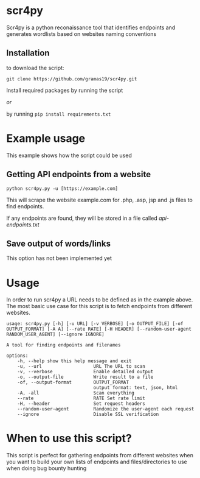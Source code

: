 # scr4py

Scr4py is a python reconaissance tool that identifies endpoints and generates wordlists based on websites naming conventions

## Installation

to download the script:

`git clone https://github.com/gramas19/scr4py.git`

Install required packages by running the script

_or_

by running `pip install requirements.txt`

# Example usage

This example shows how the script could be used

## Getting API endpoints from a website

`python scr4py.py -u [https://example.com]`

This will scrape the website example.com for .php, .asp, jsp and .js files to find endpoints.

If any endpoints are found, they will be stored in a file called _api-endpoints.txt_

## Save output of words/links

This option has not been implemented yet

# Usage

In order to run scr4py a URL needs to be defined as in the example above. The most basic use case for this script is to fetch endpoints from different websites.

```
usage: scr4py.py [-h] [-u URL] [-v VERBOSE] [-o OUTPUT_FILE] [-of OUTPUT_FORMAT] [-A A] [--rate RATE] [-H HEADER] [--random-user-agent RANDOM_USER_AGENT] [--ignore IGNORE]

A tool for finding endpoints and filenames

options:
    -h, --help show this help message and exit
    -u, --url                   URL The URL to scan
    -v, --verbose               Enable detailed output
    -o, --output-file           Write result to a file
    -of, --output-format        OUTPUT_FORMAT
                                output format: text, json, html
    -A, -all                    Scan everything
    --rate                      RATE Set rate limit
    -H, --header                Set request headers
    --random-user-agent         Randomize the user-agent each request
    --ignore                    Disable SSL verification
```

# When to use this script?

This script is perfect for gathering endpoints from different websites when you want to build your own lists of endpoints and files/directories to use when doing bug bounty hunting

